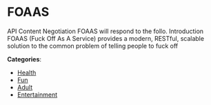 # FOAAS


API Content Negotiation FOAAS will respond to the follo. Introduction FOAAS (Fuck Off As A Service) provides a modern, RESTful, scalable solution to the common problem of telling people to fuck off



**Categories**:
- [Health](https://github.com/apis-list/apis-list#health)
- [Fun](https://github.com/apis-list/apis-list#fun)
- [Adult](https://github.com/apis-list/apis-list#adult)
- [Entertainment](https://github.com/apis-list/apis-list#entertainment)











